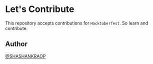 # Let's Contribute

This repository accepts contributions for `Hacktoberfest`. So learn and contribute.

## Author

[@SHASHANKRAOP](https://github.com/SHASHANKRAOP)
